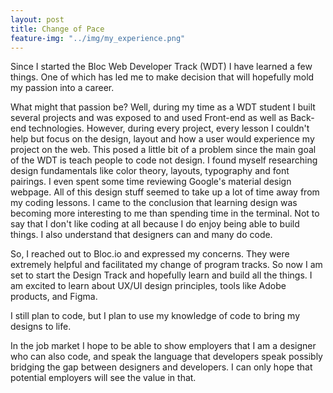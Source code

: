 ```yaml
---
layout: post
title: Change of Pace
feature-img: "../img/my_experience.png"
---
```


<p>Since I started the Bloc Web Developer Track (WDT) I have learned a few things. One of which has led me to make decision that will hopefully mold my passion into a career.</p>

<p>What might that passion be? Well, during my time as a WDT student I built several projects and was exposed to and used Front-end as well as Back-end technologies. However, during every project, every lesson I couldn't help but focus on the design, layout and how a user would experience my project on the web. This posed a little bit of a problem since the main goal of the WDT is teach people to code not design. I found myself researching design fundamentals like color theory, layouts, typography and font pairings. I even spent some time reviewing Google's material design webpage. All of this design stuff seemed to take up a lot of time away from my coding lessons. I came to the conclusion that learning design was becoming more interesting to me than spending time in the terminal. Not to say that I don't like coding at all because I do enjoy being able to build things. I also understand that designers can and many do code.</p>

<p>So, I reached out to Bloc.io and expressed my concerns. They were extremely helpful and facilitated my change of program tracks. So now I am set to start the Design Track and hopefully learn and build all the things. I am excited to learn about UX/UI design principles, tools like Adobe products, and Figma.</p>
<p>I still plan to code, but I plan to use my knowledge of code to bring my designs to life.</p>

<p>In the job market I hope to be able to show employers that I am a designer who can also code, and speak the language that developers speak possibly bridging the gap between designers and developers. I can only hope that potential employers will see the value in that.</p>
